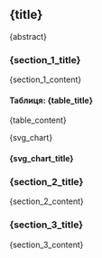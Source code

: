 <div class="title-container">
    <h2 class="title">{title}</h2>
    <p class="abstract">{abstract}</p>
</div>
<div class="section-container">
    <h3 class="section-title">{section_1_title}</h3>
    <p class="section-content">{section_1_content}</p>
</div>
<div class="content-container">
    <div class="table-container" style="width: 48%">
        <h4 class="table-title">Таблиця: {table_title}</h4>
        <p class="section-content">{table_content}</p>
    </div>
    <div class="chart-container" style="width: 48%">
        <span class="svg-chart">{svg_chart}</span>
        <h4 class="svg-chart-title">{svg_chart_title}</h4>
    </div>
</div>
<div class="section-container">
    <h3 class="section-title">{section_2_title}</h3>
    <p class="section-content">{section_2_content}</p>
</div>
<div class="section-container">
    <h3 class="section-title">{section_3_title}</h3>
    <p class="section-content">{section_3_content}</p>
</div>

